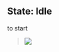 ﻿
## State: Idle

  

to start

  

>[![](https://mermaid.ink/img/pako:eNptkMEKwjAMQH9l5OJlu3jswZNXT14LJbbZVljb0abKGPt36zZR0JySvBdIMoMOhkBAYmQ6W-wiuuZ-lL4qcehpUjq4MTPFQ9U0p-pBN6XRbXwvVtCjN6qjxDnSLzXImIg38K2u1Po0kmbFGLu3tE_85VCDo-jQmrL5_PIlcE-OJIiSGmoxDyxB-qWomDlcJ69BcMxUQx7N51YQLQ6pdMlYDvGyfWN9yvIE6XNf3A?type=png)](https://mermaid.live/edit#pako:eNptkMEKwjAMQH9l5OJlu3jswZNXT14LJbbZVljb0abKGPt36zZR0JySvBdIMoMOhkBAYmQ6W-wiuuZ-lL4qcehpUjq4MTPFQ9U0p-pBN6XRbXwvVtCjN6qjxDnSLzXImIg38K2u1Po0kmbFGLu3tE_85VCDo-jQmrL5_PIlcE-OJIiSGmoxDyxB-qWomDlcJ69BcMxUQx7N51YQLQ6pdMlYDvGyfWN9yvIE6XNf3A)
